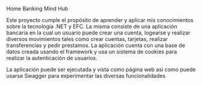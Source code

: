 Home Banking Mind Hub

Este proyecto cumple el propósito de aprender y aplicar mis conocimientos sobre la tecnologia .NET y EFC. La misma consiste de una aplicación bancaria en la cual un usuario puede crear una cuenta, logearse y realizar diversos movimientos tales 
como crear cuentas, tarjetas, realizar transferencias y pedir prestamos. La aplicación cuenta con una base de datos creada usando el framework y usa un sistema de cookies para realizar la autenticación de usuarios.

La aplicación puede ser ejecutada y vista como página web asi como puede usarse Swagger para experimentar las diversas funcionalidades
